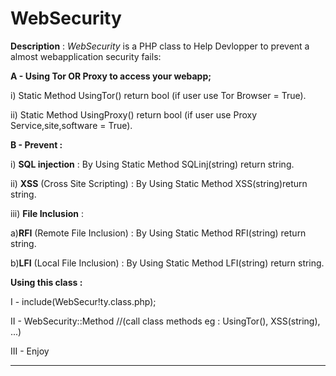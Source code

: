 WebSecurity
=============

**Description** :  *WebSecurity* is a PHP class to Help Devlopper to prevent a almost webapplication security fails:

			   
**A - Using Tor OR Proxy to access  your webapp;**

i)  Static Method UsingTor() return bool (if user use Tor Browser = True).

ii) Static Method UsingProxy() return bool (if user use Proxy Service,site,software = True).

**B - Prevent :** 

i)   **SQL injection** : By Using Static Method SQLinj(string) return string.

ii)  **XSS** (Cross Site Scripting) : By Using Static Method XSS(string)return string.

iii) **File Inclusion** :

a)**RFI** (Remote File Inclusion) : By Using Static Method RFI(string) return string.

b)**LFI** (Local File Inclusion)  : By Using Static Method LFI(string) return string.


**Using this class :** 

I -   include(WebSecur!ty.class.php);

II -  WebSecurity::Method  //(call class methods eg : UsingTor(), XSS(string), ...)

III - Enjoy

----------
